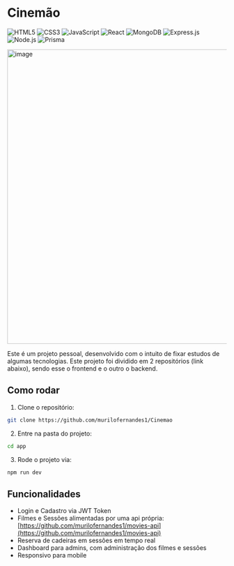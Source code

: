 # Cinemão

![HTML5](https://img.shields.io/badge/HTML5-E34F26?style=for-the-badge&logo=html5&logoColor=white)
![CSS3](https://img.shields.io/badge/CSS3-1572B6?style=for-the-badge&logo=css3&logoColor=white)
![JavaScript](https://img.shields.io/badge/JavaScript-F7DF1E?style=for-the-badge&logo=javascript&logoColor=black)
![React](https://img.shields.io/badge/React-61DAFB?style=for-the-badge&logo=react&logoColor=black)
![MongoDB](https://img.shields.io/badge/MongoDB-47A248?style=for-the-badge&logo=mongodb&logoColor=white)
![Express.js](https://img.shields.io/badge/Express.js-000000?style=for-the-badge&logo=express&logoColor=white)
![Node.js](https://img.shields.io/badge/Node.js-339933?style=for-the-badge&logo=node.js&logoColor=white)
![Prisma](https://img.shields.io/badge/Prisma-0C344B?style=for-the-badge&logo=prisma&logoColor=white)


<img width="1580" height="675" alt="image" src="https://github.com/user-attachments/assets/9138187a-0bb8-48fd-aba6-e8bc80965672" />

Este é um projeto pessoal, desenvolvido com o intuito de fixar estudos de algumas tecnologias. Este projeto foi dividido em 2 repositórios (link abaixo), sendo esse o frontend e o outro o backend.

## Como rodar

1. Clone o repositório:

```bash
git clone https://github.com/murilofernandes1/Cinemao
```

2. Entre na pasta do projeto:

```bash
cd app
```

3. Rode o projeto via:

```bash
npm run dev
```

## Funcionalidades

- Login e Cadastro via JWT Token
- Filmes e Sessões alimentadas por uma api própria: [https://github.com/murilofernandes1/movies-api](https://github.com/murilofernandes1/movies-api)
- Reserva de cadeiras em sessões em tempo real
- Dashboard para admins, com administração dos filmes e sessões
- Responsivo para mobile

